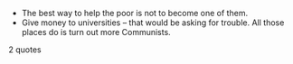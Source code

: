  - The best way to help the poor is not to become one of them.
 - Give money to universities – that would be asking for trouble. All those places do is turn out more Communists.

2 quotes
